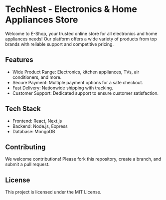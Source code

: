 # TechNest - Electronics & Home Appliances Store
Welcome to E-Shop, your trusted online store for all electronics and home appliances needs! Our platform offers a wide variety of products from top brands with reliable support and competitive pricing.

## Features
+ Wide Product Range: Electronics, kitchen appliances, TVs, air conditioners, and more.
+ Secure Payment: Multiple payment options for a safe checkout.
+ Fast Delivery: Nationwide shipping with tracking.
+ Customer Support: Dedicated support to ensure customer satisfaction.

## Tech Stack
+ Frontend: React, Next.js
+ Backend: Node.js, Express
+ Database: MongoDB

## Contributing
We welcome contributions! Please fork this repository, create a branch, and submit a pull request.

## License
This project is licensed under the MIT License.

